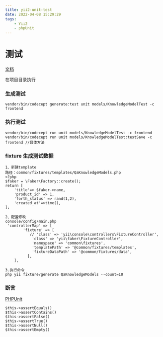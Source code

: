 ```yaml
---
title: yii2-unit-test
date: 2022-04-08 15:29:29
tags: 
    - Yii2
    - phpUnit
---
```

# 测试

[文档](https://codeception.com/for/yii)

在项目目录执行

### 生成测试

```
vendor/bin/codecept generate:test unit models/KnowledgeModelTest -c frontend
```

### 执行测试

```
vendor/bin/codecept run unit models/KnowledgeModelTest -c frontend
vendor/bin/codecept run unit models/KnowledgeModelTest:testSave -c frontend //具体方法
```

### fixture 生成测试数据

```
1、新建template 
路径：common/fixtures/templates/QaKnowledgeModels.php
<?php
$faker = \Faker\Factory::create();
return [
    'title'=> $faker->name,
    'product_id' => 1,
    'forth_status' => rand(1,2),
    'created_at'=>time(),
];

2、配置修改
console/config/main.php
 'controllerMap' => [
        'fixture' => [
           // 'class' => 'yii\console\controllers\FixtureController',
            'class' => 'yii\faker\FixtureController',
            'namespace' => 'common\fixtures',
            'templatePath' => '@common/fixtures/templates',
            'fixtureDataPath' => '@common/fixtures/data',
          ],
    ],

3.执行命令
php yii fixture/generate QaKnowledgeModels --count=10
```


### 断言

[PHPUnit](https://phpunit.de/manual/6.5/en/appendixes.assertions.html)
```
$this->assertEquals()
$this->assertContains()
$this->assertFalse()
$this->assertTrue()
$this->assertNull()
$this->assertEmpty()
```

